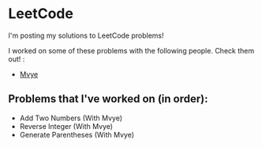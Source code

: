 # LeetCode 

I'm posting my solutions to LeetCode problems!

I worked on some of these problems with the following people. Check them out! :
- [Mvye](https://github.com/Mvye) 

## Problems that I've worked on (in order):

- Add Two Numbers (With Mvye)
- Reverse Integer (With Mvye)
- Generate Parentheses (With Mvye)
